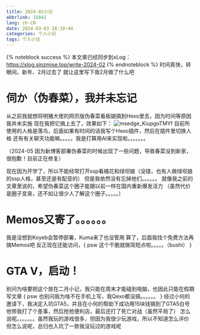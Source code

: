 ```yaml
---
title: 2024-02小记
abbrlink: 15842
lang: zh-CN
date: 2024-03-03 18:10:44
categories: 个人小记
tags: 个人小记
---
```

{% noteblock success %} 本文章已经同步到xLog：https://xlog.sinzmise.top/write-2024-02 {% endnoteblock %}
时间真快，转眼间，新年、2月过去了
就让这里写下我2月做了什么吧
<!-- more -->
# 伺か（伪春菜），我并未忘记
从之前我就想将明猪大佬的网页版伪春菜看板娘搞到Hexo里去，因为时间等原因我并未实施
现在我把它搞上去了，效果如下：
![msedge_KiupgoTMYf](https://jsd.cdn.storisinz.site/gh/SinzMise/picx-images-hosting@master/msedge_KiupgoTMYf.101wojo3eg.webp)
目前所使用的人格是落鸟，后面如果有时间的话我写个Hexo插件，然后在插件里切换人格
还有有关聊天功能嘛。。。。。我是打算用AI来实现啦。。。。。。。

（2024-05 因为新博客部署伪春菜的时候出现了一些问题，导致春菜没到新家，很抱歉！目前正在修复）

现在因为开学了，所以不能经常打开ssp看橘花和绿坝娘（没错，也有人做绿坝娘的ssp人格，甚至还是有配音的）
但是我依然没有忘掉他们。。。。。。
就像我之前的文章里说的，希望伪春菜这个圈子能跟以前一样在国内重新爆发活力
（虽然代价是圈子变臭，还不如让很少人了解这个圈子。。。。。）
# Memos又寄了。。。。。。
我是没想到Koyeb会暂停部署，Kuma来了也没管用
算了，后面我找个免费方法再搞Memos吧
反正现在还能访问，{ psw 这个干脆就做简短点啦。。。。。（bushi） }
# GTA V，启动！
别问为啥要把这个放在二月小记，我只能在周末才能碰到电脑，也因此只能在假期写文章
{ psw 也别问我为啥不在手机上写，我Qexo都没搞。。。。。。 }
经过小何的邀请下，我决定入坑GTA5，并且在小何的帮助下成功用15块钱搞到了GTA5白号
他带我打了个差事，然后抢抢便利店，最后还打了死亡对战（虽然平局了）
怎么说呢。。。。。。。虽然我玩的游戏很多，但因为我很少玩游戏，所以不知道怎么评价
但怎么说呢，总归也入坑了一款我没玩过的游戏呢